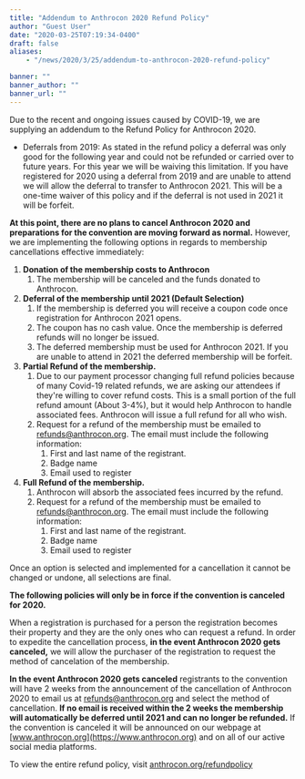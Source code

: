 ```yaml
---
title: "Addendum to Anthrocon 2020 Refund Policy"
author: "Guest User"
date: "2020-03-25T07:19:34-0400"
draft: false
aliases:
    - "/news/2020/3/25/addendum-to-anthrocon-2020-refund-policy"

banner: ""
banner_author: ""
banner_url: ""
---
```


Due to the recent and ongoing issues caused by COVID-19, we are supplying an addendum to the Refund Policy for Anthrocon 2020.

- Deferrals from 2019: As stated in the refund policy a deferral was only good for the following year and could not be refunded or carried over to future years.&nbsp;For this year we will be waiving this limitation.  If you have registered for 2020 using a deferral from 2019 and are unable to attend we will allow the deferral to transfer to Anthrocon 2021. This will be a one-time waiver of this policy and if the deferral is not used in 2021 it will be forfeit.

**At this point, there are no plans to cancel Anthrocon 2020 and preparations for the convention are moving forward as normal.** However, we are implementing the following options in regards to membership cancellations effective immediately:

1. **Donation of the membership costs to Anthrocon**
    1. The membership will be canceled and the funds donated to Anthrocon.
2. **Deferral of the membership until 2021 (Default Selection)**
    1. If the membership is deferred you will receive a coupon code once registration for Anthrocon 2021 opens.
    2. The coupon has no cash value.&nbsp;Once the membership is deferred refunds will no longer be issued.
    3. The deferred membership must be used for Anthrocon 2021. If you are unable to attend in 2021 the deferred membership will be forfeit.
3. **Partial Refund of the membership.**
    1. Due to our payment processor changing full refund policies because of many Covid-19 related refunds, we are asking our attendees if they're willing to cover refund costs. This is a small portion of the full refund amount (About 3-4%), but it would help Anthrocon to handle associated fees. Anthrocon will issue a full refund for all who wish.
    2. Request for a refund of the membership must be emailed to [refunds@anthrocon.org](mailto:refunds@anthrocon.org). The email must include the following information:
        1. First and last name of the registrant.
        2. Badge name
        3. Email used to register
4. **Full Refund of the membership.**
    1. Anthrocon will absorb the associated fees incurred by the refund.
    2. Request for a refund of the membership must be emailed to [refunds@anthrocon.org](mailto:refunds@anthrocon.org). The email must include the following information:
        1. First and last name of the registrant.
        2. Badge name
        3. Email used to register

Once an option is selected and implemented for a cancellation it cannot be changed or undone, all selections are final.

**The following policies will only be in force if the convention is canceled for 2020.**

When a registration is purchased for a person the registration becomes their property and they are the only ones who can request a refund.&nbsp;In order to expedite the cancellation process, **in the event Anthrocon 2020 gets canceled,** we will allow the purchaser of the registration to request the method of cancelation of the membership.

**In the event Anthrocon 2020 gets canceled** registrants to the convention will have 2 weeks from the announcement of the cancellation of Anthrocon 2020 to email us at [refunds@anthrocon.org](mailto:refunds@anthrocon.org) and select the method of cancellation. **If no email is received within the 2 weeks the membership will automatically be deferred until 2021 and can no longer be refunded.** If the convention is canceled it will be announced on our webpage at [www.anthrocon.org](https://www.anthrocon.org) and on all of our active social media platforms.

To view the entire refund policy, visit [anthrocon.org/refundpolicy](/refundpolicy)
